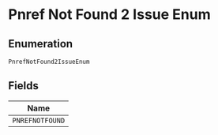 
# Pnref Not Found 2 Issue Enum

## Enumeration

`PnrefNotFound2IssueEnum`

## Fields

| Name |
|  --- |
| `PNREFNOTFOUND` |


